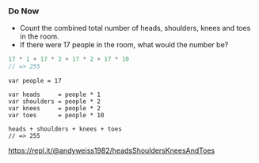 ### Do Now

* Count the combined total number of heads, shoulders, knees and toes in the room.
* If there were 17 people in the room, what would the number be?

```js
17 * 1 + 17 * 2 + 17 * 2 + 17 * 10
// => 255
```

```
var people = 17

var heads     = people * 1
var shoulders = people * 2
var knees     = people * 2
var toes      = people * 10

heads + shoulders + knees + toes
// => 255
```

https://repl.it/@andyweiss1982/headsShouldersKneesAndToes
